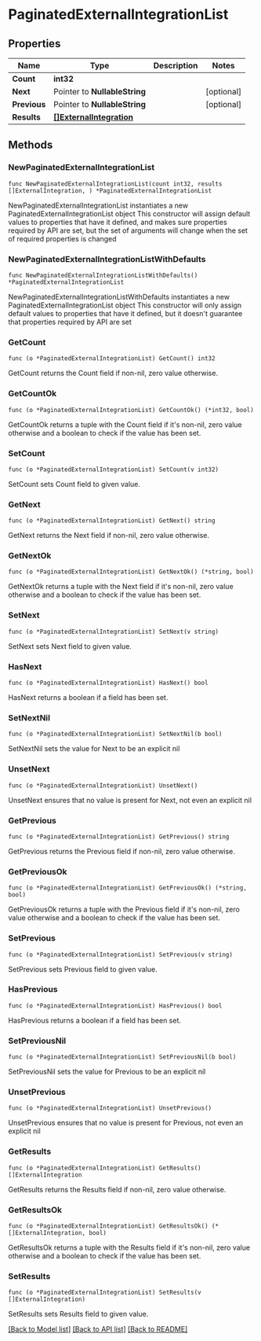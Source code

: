 # PaginatedExternalIntegrationList

## Properties

Name | Type | Description | Notes
------------ | ------------- | ------------- | -------------
**Count** | **int32** |  | 
**Next** | Pointer to **NullableString** |  | [optional] 
**Previous** | Pointer to **NullableString** |  | [optional] 
**Results** | [**[]ExternalIntegration**](ExternalIntegration.md) |  | 

## Methods

### NewPaginatedExternalIntegrationList

`func NewPaginatedExternalIntegrationList(count int32, results []ExternalIntegration, ) *PaginatedExternalIntegrationList`

NewPaginatedExternalIntegrationList instantiates a new PaginatedExternalIntegrationList object
This constructor will assign default values to properties that have it defined,
and makes sure properties required by API are set, but the set of arguments
will change when the set of required properties is changed

### NewPaginatedExternalIntegrationListWithDefaults

`func NewPaginatedExternalIntegrationListWithDefaults() *PaginatedExternalIntegrationList`

NewPaginatedExternalIntegrationListWithDefaults instantiates a new PaginatedExternalIntegrationList object
This constructor will only assign default values to properties that have it defined,
but it doesn't guarantee that properties required by API are set

### GetCount

`func (o *PaginatedExternalIntegrationList) GetCount() int32`

GetCount returns the Count field if non-nil, zero value otherwise.

### GetCountOk

`func (o *PaginatedExternalIntegrationList) GetCountOk() (*int32, bool)`

GetCountOk returns a tuple with the Count field if it's non-nil, zero value otherwise
and a boolean to check if the value has been set.

### SetCount

`func (o *PaginatedExternalIntegrationList) SetCount(v int32)`

SetCount sets Count field to given value.


### GetNext

`func (o *PaginatedExternalIntegrationList) GetNext() string`

GetNext returns the Next field if non-nil, zero value otherwise.

### GetNextOk

`func (o *PaginatedExternalIntegrationList) GetNextOk() (*string, bool)`

GetNextOk returns a tuple with the Next field if it's non-nil, zero value otherwise
and a boolean to check if the value has been set.

### SetNext

`func (o *PaginatedExternalIntegrationList) SetNext(v string)`

SetNext sets Next field to given value.

### HasNext

`func (o *PaginatedExternalIntegrationList) HasNext() bool`

HasNext returns a boolean if a field has been set.

### SetNextNil

`func (o *PaginatedExternalIntegrationList) SetNextNil(b bool)`

 SetNextNil sets the value for Next to be an explicit nil

### UnsetNext
`func (o *PaginatedExternalIntegrationList) UnsetNext()`

UnsetNext ensures that no value is present for Next, not even an explicit nil
### GetPrevious

`func (o *PaginatedExternalIntegrationList) GetPrevious() string`

GetPrevious returns the Previous field if non-nil, zero value otherwise.

### GetPreviousOk

`func (o *PaginatedExternalIntegrationList) GetPreviousOk() (*string, bool)`

GetPreviousOk returns a tuple with the Previous field if it's non-nil, zero value otherwise
and a boolean to check if the value has been set.

### SetPrevious

`func (o *PaginatedExternalIntegrationList) SetPrevious(v string)`

SetPrevious sets Previous field to given value.

### HasPrevious

`func (o *PaginatedExternalIntegrationList) HasPrevious() bool`

HasPrevious returns a boolean if a field has been set.

### SetPreviousNil

`func (o *PaginatedExternalIntegrationList) SetPreviousNil(b bool)`

 SetPreviousNil sets the value for Previous to be an explicit nil

### UnsetPrevious
`func (o *PaginatedExternalIntegrationList) UnsetPrevious()`

UnsetPrevious ensures that no value is present for Previous, not even an explicit nil
### GetResults

`func (o *PaginatedExternalIntegrationList) GetResults() []ExternalIntegration`

GetResults returns the Results field if non-nil, zero value otherwise.

### GetResultsOk

`func (o *PaginatedExternalIntegrationList) GetResultsOk() (*[]ExternalIntegration, bool)`

GetResultsOk returns a tuple with the Results field if it's non-nil, zero value otherwise
and a boolean to check if the value has been set.

### SetResults

`func (o *PaginatedExternalIntegrationList) SetResults(v []ExternalIntegration)`

SetResults sets Results field to given value.



[[Back to Model list]](../README.md#documentation-for-models) [[Back to API list]](../README.md#documentation-for-api-endpoints) [[Back to README]](../README.md)


